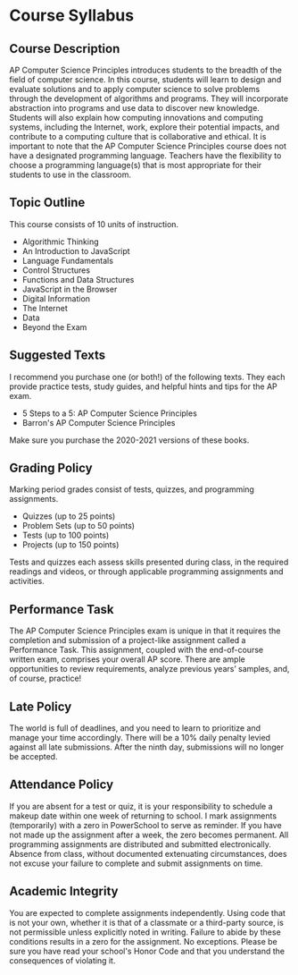 # Course Syllabus

## Course Description

AP Computer Science Principles introduces students to the breadth of the field of computer science. In this course, students will learn to design and evaluate solutions and to apply computer science to solve problems through the development of algorithms and programs. They will incorporate abstraction into programs and use data to discover new knowledge. Students will also explain how computing innovations and computing systems, including the Internet, work, explore their potential impacts, and contribute to a computing culture that is collaborative and ethical. It is important to note that the AP Computer Science Principles course does not have a designated programming language. Teachers have the flexibility to choose a programming language\(s\) that is most appropriate for their students to use in the classroom.

## Topic Outline

This course consists of 10 units of instruction.

* Algorithmic Thinking
* An Introduction to JavaScript
* Language Fundamentals
* Control Structures
* Functions and Data Structures
* JavaScript in the Browser
* Digital Information
* The Internet
* Data
* Beyond the Exam

## Suggested Texts

I recommend you purchase one \(or both!\) of the following texts. They each provide practice tests, study guides, and helpful hints and tips for the AP exam.

* 5 Steps to a 5: AP Computer Science Principles
* Barron's AP Computer Science Principles

Make sure you purchase the 2020-2021 versions of these books.

## Grading Policy

Marking period grades consist of tests, quizzes, and programming assignments.

* Quizzes \(up to 25 points\)
* Problem Sets \(up to 50 points\)
* Tests \(up to 100 points\)
* Projects \(up to 150 points\)

Tests and quizzes each assess skills presented during class, in the required readings and videos, or through applicable programming assignments and activities.

## Performance Task

The AP Computer Science Principles exam is unique in that it requires the completion and submission of a project-like assignment called a Performance Task. This assignment, coupled with the end-of-course written exam, comprises your overall AP score. There are ample opportunities to review requirements, analyze previous years’ samples, and, of course, practice!

## Late Policy

The world is full of deadlines, and you need to learn to prioritize and manage your time accordingly. There will be a 10% daily penalty levied against all late submissions. After the ninth day, submissions will no longer be accepted.

## Attendance Policy

If you are absent for a test or quiz, it is your responsibility to schedule a makeup date within one week of returning to school. I mark assignments \(temporarily\) with a zero in PowerSchool to serve as reminder. If you have not made up the assignment after a week, the zero becomes permanent. All programming assignments are distributed and submitted electronically. Absence from class, without documented extenuating circumstances, does not excuse your failure to complete and submit assignments on time.

## Academic Integrity

You are expected to complete assignments independently. Using code that is not your own, whether it is that of a classmate or a third-party source, is not permissible unless explicitly noted in writing. Failure to abide by these conditions results in a zero for the assignment. No exceptions. Please be sure you have read your school's Honor Code and that you understand the consequences of violating it.

